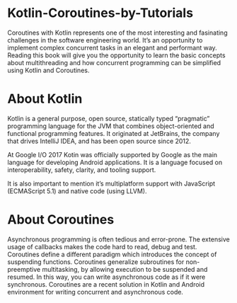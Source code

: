 # Kotlin-Coroutines-by-Tutorials
Coroutines with Kotlin represents one of the most interesting and fasinating challenges in the software engineering world. It’s an opportunity to implement complex concurrent tasks in an elegant and performant way. Reading this book will give you the opportunity to learn the basic concepts about multithreading and how concurrent programming can be simplified using Kotlin and Coroutines.

# About Kotlin
Kotlin is a general purpose, open source, statically typed “pragmatic” programming language for the JVM that combines object-oriented and functional programming features. It originated at JetBrains, the company that drives IntelliJ IDEA, and has
been open source since 2012.

At Google I/O 2017 Kotin was officially supported by Google as the main language for developing Android applications. It is a language focused on interoperability, safety, clarity, and tooling support.

It is also important to mention it’s multiplatform support with JavaScript (ECMAScript 5.1) and native code (using LLVM).

# About Coroutines
Asynchronous programming is often tedious and error-prone. The extensive usage of callbacks makes the code hard to read, debug and test. Coroutines define a different paradigm which introduces the concept of suspending functions. Coroutines generalize subroutines for non-preemptive multitasking, by allowing execution to be suspended and resumed. In this way, you can write asynchronous code as if it were synchronous. Coroutines are a recent solution in Kotlin and Android environment for writing concurrent and asynchronous code.
